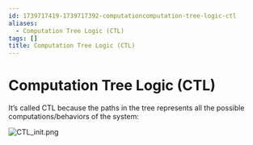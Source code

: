 ```yaml
---
id: 1739717419-1739717392-computationcomputation-tree-logic-ctl
aliases:
  - Computation Tree Logic (CTL)
tags: []
title: Computation Tree Logic (CTL)
---
```


# Computation Tree Logic (CTL)

It’s called CTL because the paths in the tree represents all the possible computations/behaviors of the system:

![CTL_init.png](assets/imgs/CTL_init.png)



